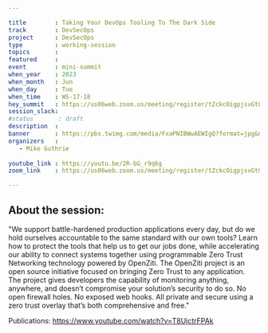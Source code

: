 ```yaml
---

title        : Taking Your DevOps Tooling To The Dark Side
track        : DevSecOps
project      : DevSecOps
type         : working-session
topics       :
featured     :
event        : mini-summit
when_year    : 2023
when_month   : Jun
when_day     : Tue
when_time    : WS-17-18
hey_summit   : https://us06web.zoom.us/meeting/register/tZckcOigpjsvGtOpT9BdiwSAh4qiOXj5YiIx
session_slack:
#status       : draft
description  :
banner       : https://pbs.twimg.com/media/FxaPNIBWwAEWIgQ?format=jpg&name=900x900
organizers   :
   - Mike Guthrie
 
youtube_link : https://youtu.be/2R-bG_r9q6g
zoom_link    : https://us06web.zoom.us/meeting/register/tZckcOigpjsvGtOpT9BdiwSAh4qiOXj5YiIx

---
```



## About the session:
"We support battle-hardened production applications every day, but do we hold ourselves accountable to the same standard with our own tools? Learn how to protect the tools that help us to get our jobs done, while accelerating our ability to connect systems together using programmable Zero Trust Networking technology powered by OpenZiti. 
The OpenZiti project is an open source initiative focused on bringing Zero Trust to any application. The project gives developers the capability of monitoring anything, anywhere, and doesn’t compromise your solution’s security to do so. No open firewall holes. No exposed web hooks. All private and secure using a zero trust overlay that’s both comprehensive and free."

Publications:
https://www.youtube.com/watch?v=T8UjctrFPAk


